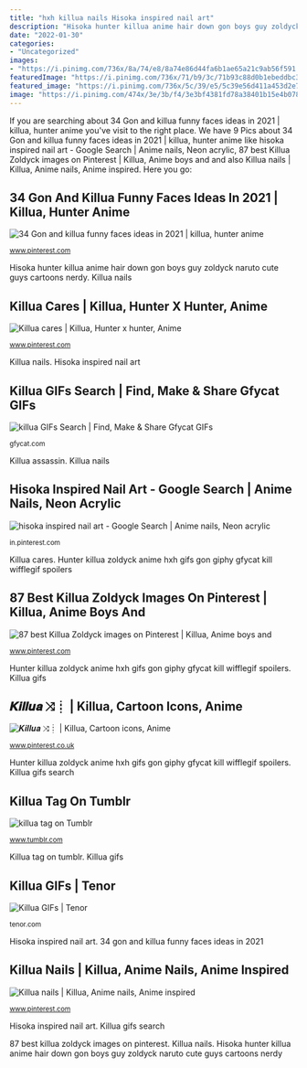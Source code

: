 ```yaml
---
title: "hxh killua nails Hisoka inspired nail art"
description: "Hisoka hunter killua anime hair down gon boys guy zoldyck naruto cute guys cartoons nerdy"
date: "2022-01-30"
categories:
- "Uncategorized"
images:
- "https://i.pinimg.com/736x/8a/74/e8/8a74e86d44fa6b1ae65a21c9ab56f591.jpg"
featuredImage: "https://i.pinimg.com/736x/71/b9/3c/71b93c88d0b1ebeddbc30724906b3f11--nerdy-cartoons.jpg"
featured_image: "https://i.pinimg.com/736x/5c/39/e5/5c39e56d411a453d2e794ecdbf44046e--nail-designs-nail-art.jpg"
image: "https://i.pinimg.com/474x/3e/3b/f4/3e3bf4381fd78a38401b15e4b07824fc.jpg"
---
```


If you are searching about 34 Gon and killua funny faces ideas in 2021 | killua, hunter anime you've visit to the right place. We have 9 Pics about 34 Gon and killua funny faces ideas in 2021 | killua, hunter anime like hisoka inspired nail art - Google Search | Anime nails, Neon acrylic, 87 best Killua Zoldyck images on Pinterest | Killua, Anime boys and and also Killua nails | Killua, Anime nails, Anime inspired. Here you go:

## 34 Gon And Killua Funny Faces Ideas In 2021 | Killua, Hunter Anime

![34 Gon and killua funny faces ideas in 2021 | killua, hunter anime](https://i.pinimg.com/474x/3e/3b/f4/3e3bf4381fd78a38401b15e4b07824fc.jpg "Killua gifs")

<small>www.pinterest.com</small>

Hisoka hunter killua anime hair down gon boys guy zoldyck naruto cute guys cartoons nerdy. Killua nails

## Killua Cares | Killua, Hunter X Hunter, Anime

![Killua cares | Killua, Hunter x hunter, Anime](https://i.pinimg.com/736x/63/b9/b1/63b9b140e6f9b31b1dd1d2c0d2624a62.jpg "87 best killua zoldyck images on pinterest")

<small>www.pinterest.com</small>

Killua nails. Hisoka inspired nail art

## Killua GIFs Search | Find, Make &amp; Share Gfycat GIFs

![killua GIFs Search | Find, Make &amp; Share Gfycat GIFs](https://thumbs.gfycat.com/CloseBowedCoqui-size_restricted.gif "Killua gifs search")

<small>gfycat.com</small>

Killua assassin. Killua nails

## Hisoka Inspired Nail Art - Google Search | Anime Nails, Neon Acrylic

![hisoka inspired nail art - Google Search | Anime nails, Neon acrylic](https://i.pinimg.com/736x/5c/39/e5/5c39e56d411a453d2e794ecdbf44046e--nail-designs-nail-art.jpg "Killua gifs search")

<small>in.pinterest.com</small>

Killua cares. Hunter killua zoldyck anime hxh gifs gon giphy gfycat kill wifflegif spoilers

## 87 Best Killua Zoldyck Images On Pinterest | Killua, Anime Boys And

![87 best Killua Zoldyck images on Pinterest | Killua, Anime boys and](https://i.pinimg.com/736x/71/b9/3c/71b93c88d0b1ebeddbc30724906b3f11--nerdy-cartoons.jpg "87 best killua zoldyck images on pinterest")

<small>www.pinterest.com</small>

Hunter killua zoldyck anime hxh gifs gon giphy gfycat kill wifflegif spoilers. Killua gifs

## 𝑲𝒊𝒍𝒍𝒖𝒂 ⤨┊ | Killua, Cartoon Icons, Anime

![𝑲𝒊𝒍𝒍𝒖𝒂 ⤨┊ | Killua, Cartoon icons, Anime](https://i.pinimg.com/736x/8a/74/e8/8a74e86d44fa6b1ae65a21c9ab56f591.jpg "Hisoka inspired nail art")

<small>www.pinterest.co.uk</small>

Hunter killua zoldyck anime hxh gifs gon giphy gfycat kill wifflegif spoilers. Killua gifs search

## Killua Tag On Tumblr

![killua tag on Tumblr](https://66.media.tumblr.com/fa405e2c58284d2fec6ca65e65df72c8/4525cede65a08dd8-2e/s640x960/24c220532f44e02968cdec0ee8451fa018a3d6d4.jpg "Hunter killua zoldyck anime hxh gifs gon giphy gfycat kill wifflegif spoilers")

<small>www.tumblr.com</small>

Killua tag on tumblr. Killua gifs

## Killua GIFs | Tenor

![Killua GIFs | Tenor](https://media.tenor.com/images/ea755cdedec76a482842c10bab7f006f/tenor.gif "Killua nails")

<small>tenor.com</small>

Hisoka inspired nail art. 34 gon and killua funny faces ideas in 2021

## Killua Nails | Killua, Anime Nails, Anime Inspired

![Killua nails | Killua, Anime nails, Anime inspired](https://i.pinimg.com/236x/59/a2/f2/59a2f2bd0dbe18274788f50c364f2fa8.jpg?nii=t "Killua nails")

<small>www.pinterest.com</small>

Hisoka inspired nail art. Killua gifs search

87 best killua zoldyck images on pinterest. Killua nails. Hisoka hunter killua anime hair down gon boys guy zoldyck naruto cute guys cartoons nerdy
